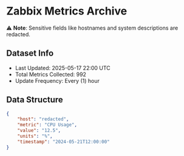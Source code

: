 # Zabbix Metrics Archive

⚠️ **Note**: Sensitive fields like hostnames and system descriptions are redacted.

## Dataset Info
- Last Updated: 2025-05-17 22:00 UTC
- Total Metrics Collected: 992
- Update Frequency: Every (1) hour

## Data Structure
```json
{
    "host": "redacted",
    "metric": "CPU Usage",
    "value": "12.5",
    "units": "%",
    "timestamp": "2024-05-21T12:00:00"
}
```
